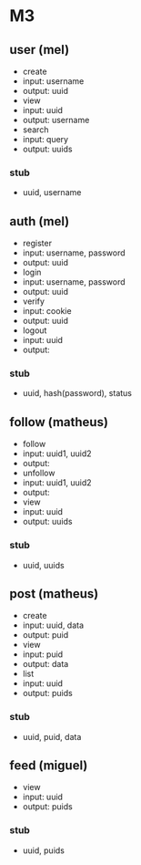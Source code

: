 # M3

## user (mel)
* create
* input: username
* output: uuid
* view
* input: uuid
* output: username
* search
* input: query
* output: uuids

### stub
* uuid, username

## auth (mel)
* register
* input: username, password
* output: uuid
* login
* input: username, password
* output: uuid
* verify
* input: cookie
* output: uuid
* logout
* input: uuid
* output:

### stub
* uuid, hash(password), status

## follow (matheus)
* follow
* input: uuid1, uuid2
* output:
* unfollow
* input: uuid1, uuid2
* output:
* view
* input: uuid
* output: uuids

### stub
* uuid, uuids

## post (matheus)
* create
* input: uuid, data
* output: puid
* view
* input: puid
* output: data
* list
* input: uuid
* output: puids

### stub
* uuid, puid, data

## feed (miguel)
* view
* input: uuid
* output: puids

### stub
* uuid, puids

